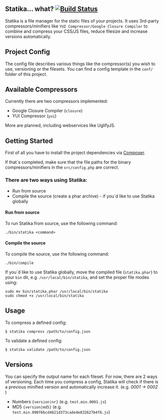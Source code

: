 ## Statika... what? [![Build Status](https://travis-ci.org/venyii/Statika.png?branch=master)](https://travis-ci.org/venyii/Statika)
Statika is a file manager for the static files of your projects. It uses 3rd-party compressors/minifiers like ```YUI Compressor/Google Closure Compiler``` to  combine and compress your CSS/JS files, reduce filesize and increase versions automatically.

## Project Config
The config file describes various things like the compressor(s) you wish to use, versioning or the filesets. You can find a config template in the ```conf/``` folder of this project.

## Available Compressors
Currently there are two compressors implemented:
* Google Closure Compiler (```closure```)
* YUI Compressor (```yui```)

More are planned, including webservices like UglifyJS.

## Getting Started
First of all you have to install the project dependencies via [Composer](http://getcomposer.org).

If that´s completed, make sure that the file paths for the binary compressors/minifiers in the ```src/config.php``` are correct.

### There are two ways using Statika:
* Run from source
* Compile the source (create a phar archive) - if you´d like to use Statika globally

#### Run from source
To run Statika from source, use the following command:
```
./bin/statika <command>
```

#### Compile the source
To compile the source, use the following command:
```
./bin/compile
```
If you´d like to use Statika globally, move the compiled file (```statika.phar```) to your ```bin``` dir, e.g. ```/usr/local/bin/statika```, and set the proper file modes using:
```
sudo mv bin/statika.phar /usr/local/bin/statika
sudo chmod +x /usr/local/bin/statika
```

## Usage
To compress a defined config:
```
$ statika compress /path/to/config.json
```

To validate a defined config:
```
$ statika validate /path/to/config.json
```

## Versions
You can specify the output name for each fileset. For now, there are 2 ways of versioning. Each time you compress a config, Statika will check if there is a previous minified version and automatically increase it. (e.g. _0001 -> 0002_ )
* Numbers ```{version|nr}``` (e.g. ```test.min.0001.js```)
* MD5 ```{version|md5}``` (e.g. ```test.min.098f6bcd4621d373cade4e832627b4f6.js```)
